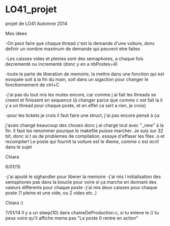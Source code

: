 LO41_projet
===========

projet de LO41 Automne 2014

Mes idees

-On peut faire que chaque thread c'est la demande d'une voiture, donc definir un nombre maximum de demande
 qui peuvent etre faites

-Les caisses vides et pleines sont des semaphores, a chaque fois decrementé ou incrementé (donc y en a nbPostes=4)

-toute la parte de liberation de memoire, la mettre dans une fonction qui est evoquée soit à la fin du main, 
soit dans un sigaction pour changer le fonctionnement de ctrl+C

-j'ai pas du tout mis les mutex encore, car comme j ai fait les threads se creent et finissent en sequence (à changer 
parce que comme c est fait la il y a un thread pour chaque poste, et en effet ca sert a rien, je crois)

-pour les tickets je crois il faut faire une struct, j'ai pas encore pensé à ça

j'avais changé beaucoup des choses donc j ai chargé tout avec "_new" à la fin. Il faut les renommer pourque le makefile
puisse marcher. Je suis sur 32 bit, donc si t as de problemes de compilation, essaye d'effaser les files .o et recompiler!
Le poste qui fournit la voiture est le 4ieme, comme c est ecrit dans le sujet

Chiara

6/01/15

-j'ai ajouté le sighandler pour liberer la memoire
-j'ai mis l initialisation des semaphores pas dans la boucle pour voire si ça marche en donnant des valeurs differents
pour chaque poste
-j'ai mis deux caisses pour chaque poste (1 pleine et une vide, ou 2 vides etc..)

Chiara :)

7/01/14
Il y a un sleep(10) dans chaineDeProduction.c, si tu enleve le // tu peux voire qu'il affiche 
meme pas  "Le poste 0  rentre en action"